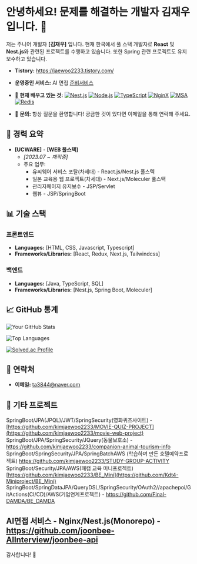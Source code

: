 # 안녕하세요! 문제를 해결하는 개발자 김재우입니다. 👋

저는 주니어 개발자 **[김재우]** 입니다. 현재 한국에서 풀 스택 개발자로 **React** 및 **Nest.js**와 관련된 프로젝트를 수행하고 있습니다. 또한 Spring 관련 프로젝트도 유지보수하고 있습니다.

- **Tistory:** 
https://jaewoo2233.tistory.com/

- **운영중인 서비스:**
AI 면접
<a href="https://www.joonbee.co.kr">준비서비스</a>

- 🌱 **현재 배우고 있는 것:**
  [![Nest.js](https://img.shields.io/badge/Nest.js-FF5733?style=for-the-badge&logo=nestjs&logoColor=white)](https://nestjs.com/)
  [![Node.js](https://img.shields.io/badge/Node.js-339933?style=for-the-badge&logo=node.js&logoColor=white)](https://nodejs.org/)
[![TypeScript](https://img.shields.io/badge/TypeScript-3178C6?style=for-the-badge&logo=typescript&logoColor=white)](https://www.typescriptlang.org/)
[![NginX](https://img.shields.io/badge/NginX-009639?style=for-the-badge&logo=nginx&logoColor=white)](https://nginx.org/)
[![MSA](https://img.shields.io/badge/MSA-Microservices%20Architecture-005571?style=for-the-badge)](https://en.wikipedia.org/wiki/Microservices)
[![Redis](https://img.shields.io/badge/Redis-DC382D?style=for-the-badge&logo=redis&logoColor=white)](https://redis.io/)
- 💬 **문의:** 항상 질문을 환영합니다! 궁금한 것이 있다면 이메일을 통해 연락해 주세요.

## 🚀 경력 요약
- **[UCWARE]** - **[WEB 풀스택]**
  - _[2023.07 ~ 재직중]_
  - 주요 업무:
    - 유씨웨어 서비스 포탈(차세대) - React.js/Nest.js 풀스텍
    - 일본 교육용 웹 프로젝트(차세대) - Next.js/Moleculer 풀스택
    - 관리자페이지 유지보수 - JSP/Servlet
    - 웹뷰 - JSP/SpringBoot

## 📊 기술 스택
### 프론트엔드
- **Languages:** [HTML, CSS, Javascript, Typescript]
- **Frameworks/Libraries:** [React, Redux, Next.js, Tailwindcss]

### 백엔드
- **Languages:** [Java, TypeScript, SQL]
- **Frameworks/Libraries:** [Nest.js, Spring Boot, Moleculer]

## 📈 GitHub 통계
![Your GitHub Stats](https://github-readme-stats.vercel.app/api?username=kimjaewoo2233&show_icons=true&count_private=true&theme=radical)

![Top Languages](https://github-readme-stats.vercel.app/api/top-langs/?username=kimjaewoo2233&layout=compact&theme=radical)

[![Solved.ac Profile](http://mazassumnida.wtf/api/v2/generate_badge?boj=ta3844)](https://solved.ac/ta3844/) 
## 💬 연락처
- **이메일:** [ta3844@naver.com](mailto:ta3844@naver.com)

## 🎨 기타 프로젝트
SpringBoot/JPA(JPQL)/JWT/SpringSecurity(영화퀴즈사이트) - [https://github.com/kimjaewoo2233/MOVIE-QUIZ-PROJECT](https://github.com/kimjaewoo2233/movie-web-project) 
SpringBoot/JPA/SpringSecurity/JQuery(동물보호소) - https://github.com/kimjaewoo2233/companion-animal-tourism-info<br>
SpringBoot/SpringSecurity/JPA/SpringBatchAWS (학습하며 만든 호텔예약프로젝트) https://github.com/kimjaewoo2233/STUDY-GROUP-ACTIVITY <br>
SpringBoot/Security/JPA/AWS(패캠 교육 미니프로젝트)  [https://github.com/kimjaewoo2233/BE_Mini](https://github.com/Kdt4-Miniproject/BE_Mini)<br>
SpringBoot/SpringDataJPA/QueryDSL/SpringSecurity/OAuth2//apachepoi/GitActions(CI/CD)/AWS(기업연계프로젝트) - https://github.com/Final-DAMDA/BE_DAMDA  <br>

AI면접 서비스 - Nginx/Nest.js(Monorepo) - https://github.com/joonbee-AIInterview/joonbee-api    
--- 

감사합니다! 🥳
